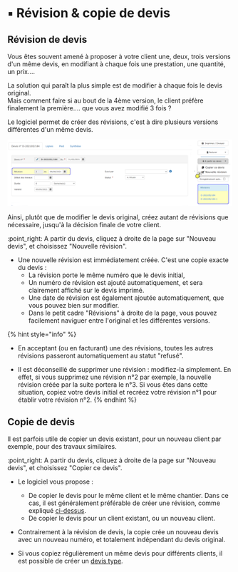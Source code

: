# ▪ Révision & copie de devis

## Révision de devis

Vous êtes souvent amené à proposer à votre client une, deux, trois versions d'un même devis, en modifiant à chaque fois une prestation, une quantité, un prix....

La solution qui paraît la plus simple est de modifier à chaque fois le devis original.\
Mais comment faire si au bout de la 4ème version, le client préfère finalement la première.... que vous avez modifié 3 fois ?

Le logiciel permet de créer des révisions, c'est à dire plusieurs versions différentes d'un même devis.

![](../../.gitbook/assets/screenshot-109-.png)

Ainsi, plutôt que de modifier le devis original, créez autant de révisions que nécessaire, jusqu'à la décision finale de votre client.

:point\_right: A partir du devis, cliquez à droite de la page sur "Nouveau devis", et choisissez "Nouvelle révision".

* Une nouvelle révision est immédiatement créée. C'est une copie exacte du devis :
  * La révision porte le même numéro que le devis initial,
  * Un numéro de révision est ajouté automatiquement, et sera clairement affiché sur le devis imprimé.
  * Une date de révision est également ajoutée automatiquement, que vous pouvez bien sur modifier.
  * Dans le petit cadre "Révisions" à droite de la page, vous pouvez facilement naviguer entre l'original et les différentes versions.

{% hint style="info" %}
*   En acceptant (ou en facturant) une des révisions, toutes les autres révisions passeront automatiquement au statut "refusé".


* Il est déconseillé de supprimer une révision : modifiez-la simplement. En effet, si vous supprimez une révision n°2 par exemple, la nouvelle révision créée par la suite portera le n°3. Si vous êtes dans cette situation, copiez votre devis initial et recréez votre révision n°1 pour établir votre révision n°2.
{% endhint %}

## Copie de devis

Il est parfois utile de copier un devis existant, pour un nouveau client par exemple, pour des travaux similaires.

:point\_right: A partir du devis, cliquez à droite de la page sur "Nouveau devis", et choisissez "Copier ce devis".

*   Le logiciel vous propose :

    * De copier le devis pour le même client et le même chantier. Dans ce cas, il est généralement préférable de créer une révision, comme expliqué [ci-dessus](revision-et-copie-de-devis.md#revision-de-devis).
    * De copier le devis pour un client existant, ou un nouveau client.


*   Contrairement à la révision de devis, la copie crée un nouveau devis avec un nouveau numéro, et totalement indépendant du devis original.


*   Si vous copiez régulièrement un même devis pour différents clients, il est possible de créer un [devis type](devis-type.md).

